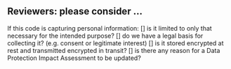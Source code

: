 ## Reviewers: please consider ...

If this code is capturing personal information:
[] is it limited to only that necessary for the intended purpose?
[] do we have a legal basis for collecting it? (e.g. consent or legitimate interest)
[] is it stored encrypted at rest and transmitted encrypted in transit?
[] is there any reason for a Data Protection Impact Assessment to be updated?
